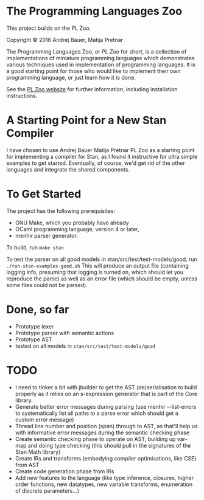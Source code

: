 # The Programming Languages Zoo

This project builds on the PL Zoo.

Copyright © 2016 Andrej Bauer, Matija Pretnar

The Programming Languages Zoo, or *PL Zoo* for short, is a collection of implementations
of miniature programming languages which demonstrates various techniques used in
implementation of programming languages. It is a good starting point for those who would
like to implement their own programming language, or just learn how it is done.

See the [PL Zoo website](http://plzoo.andrej.com/) for further information, including
installation instructions.

# A Starting Point for a New Stan Compiler
I have chosen to use Andrej Bauer Matija Pretnar PL Zoo as a starting point for implementing a compiler for Stan,
as I found it instructive for ultra simple examples to get started. Eventually, of course,
we'd get rid of the other languages and integrate the shared components.

# To Get Started
The project has the following prerequisites:
- GNU Make, which you probably have already
- OCaml programming language, version 4 or later,
- menhir parser generator.

To build, run
`
make stan
`

To test the parser on all good models in stan/src/test/test-models/good, run
`
./run-stan-examples-good.sh
`
This will produce an output file (containing logging info, presuming that
logging is turned on, which should let you reproduce the parse)
as well as an error file (which should be empty, unless some files could not
be parsed).


# Done, so far
- Prototype lexer
- Prototype parser with semantic actions
- Prototype AST
- tested on all models in `stan/src/test/test-models/good`

# TODO
- I need to tinker a bit with jbuilder to get the AST (de)serialisation to build
properly as it relies on an s-expression generator that is part of the
Core library.
- Generate better error messages during parsing (use menhir --list-errors to systematically list all paths to a parse error which should get a custom error message)
- Thread line number and position (span) through to AST, as that'll help us with informative error messages during the semantic checking phase
- Create semantic checking phase to operate on AST, building up var-map and doing type checking (this should pull in the signatures of the Stan Math library)
- Create IRs and transforms (embodying compiler optimisations, like CSE) from AST
- Create code generation phase from IRs
- Add new features to the language (like type inference, closures, higher order functions, new datatypes, new variable transforms, enumeration of discrete parameters...)
